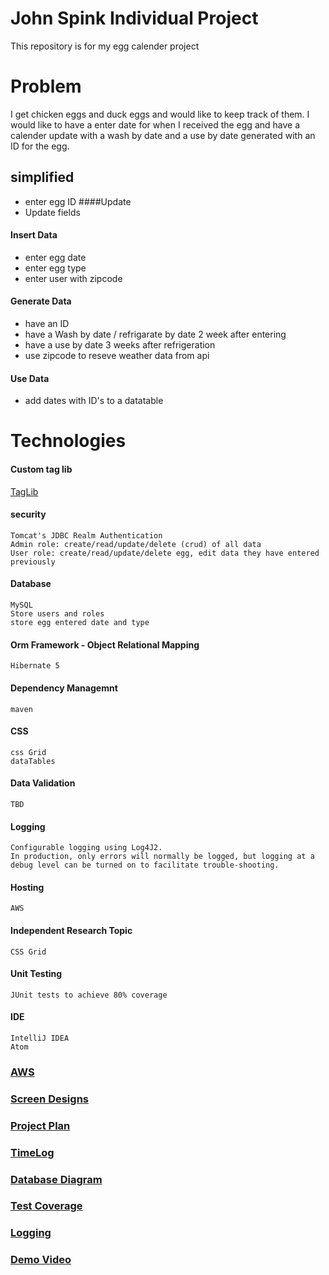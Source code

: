 # John Spink Individual Project

This repository is for my egg calender project 

# Problem 

I get chicken eggs and duck eggs and would like to keep track of them.
I would like to have a enter date for when I received the egg and have a calender update with a wash by date and a use by date generated with an ID for the egg.

## simplified 

* enter egg ID 
####Update 
* Update fields 
 
#### Insert Data
* enter egg date
* enter egg type
* enter user with zipcode
#### Generate Data
* have an ID  
* have a Wash by date / refrigarate by date 2 week after entering
* have a use by date 3 weeks after refrigeration
* use zipcode to reseve weather data from api
#### Use Data
* add dates with ID's to a datatable

# Technologies 
#### Custom tag lib
[TagLib](https://github.com/Norskknight/customTagLib)
#### security
    
    Tomcat's JDBC Realm Authentication
    Admin role: create/read/update/delete (crud) of all data
    User role: create/read/update/delete egg, edit data they have entered previously
#### Database
    MySQL
    Store users and roles
    store egg entered date and type 
#### Orm Framework - Object Relational Mapping
    Hibernate 5
#### Dependency Managemnt 
    maven
#### CSS
    css Grid
    dataTables
#### Data Validation
    TBD
#### Logging
    Configurable logging using Log4J2.
    In production, only errors will normally be logged, but logging at a debug level can be turned on to facilitate trouble-shooting.
#### Hosting
    AWS
#### Independent Research Topic
    CSS Grid
#### Unit Testing
    JUnit tests to achieve 80% coverage
#### IDE
    IntelliJ IDEA
    Atom
    
### [AWS](http://18.219.184.166:8080/eggCalender)
### [Screen Designs](design/Screens.md)
### [Project Plan](Project%20Plan.md)
### [TimeLog](timeLog.md)
### [Database Diagram](design/DB.png)
### [Test Coverage](design/TestCoverage.png)
### [Logging](design/Logging.png)
### [Demo Video](https://www.youtube.com/watch?v=xgMt1UEpXGI&feature=youtu.be)